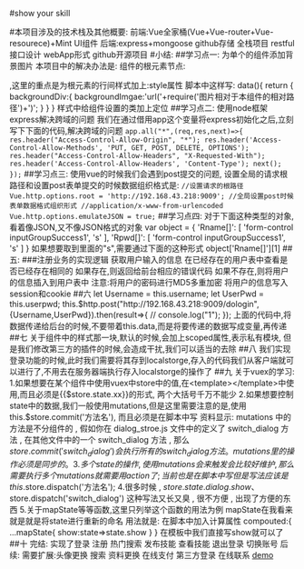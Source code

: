 #show your skill


#本项目涉及的技术栈及其他概要:
    前端:Vue全家桶(Vue+Vue-router+Vue-resourece)+Mint UI组件
    后端:express+mongoose
    github存储
    全栈项目
    restful接口设计
    webApp形式
    github开源项目
#小结:
   ##学习点一:
      为单个的组件添加背景图片
      本项目中的解决办法是:
      组件的根元素节点:<div class="login" :style="">,这里的重点是为根元素的行间样式加上:style属性
      脚本中这样写:
                data(){
                    return {
                        backgroundDiv:{
                            backgroundImgae:'url('+require('图片相对于本组件的相对路径')+')';
                        }
                    }
                }
      样式中给组件设置的类加上定位
   ##学习点二:
      使用node框架express解决跨域的问题
      我们在通过借用app这个变量将express初始化之后,立刻写下下面的代码,解决跨域的问题
        `app.all("*",(req,res,next)=>{
            res.header("Access-Control-Allow-Origin", "*");
            res.header('Access-Control-Allow-Methods', 'PUT, GET, POST, DELETE, OPTIONS');
            res.header("Access-Control-Allow-Headers", "X-Requested-With");
            res.header('Access-Control-Allow-Headers', 'Content-Type');
            next();
        });`
   ##学习点三:
      使用vue的时候我们会遇到post提交的问题,
      设置全局的请求根路径和设置post表单提交的时候数据组织格式是:
      `//设置请求的根路径
        Vue.http.options.root = 'http://192.168.43.218:9009';
        //全局设置post时候表单数据格式组织形式
        //application/x-www-from-urlencoded
        Vue.http.options.emulateJSON = true;`
   ##学习点四:
      对于下面这种类型的对象,看着像JSON,又不像JSON格式的对象
      var object = { 'Rname[]': [ 'form-control inputGroupSuccess1', 's' ],
                        'Rpwd[]': [ 'form-control inputGroupSuccess1', 's' ] }
      如果想要取到里面的"s",需要通过下面的这种形式
      object['Rname[]'][1]
   ##五:
     ###注册业务的实现逻辑
        获取用户输入的信息
        在已经存在的用户表中查看是否已经存在相同的
        如果存在,则返回给前台相应的错误代码
        如果不存在,则将用户的信息插入到用户表中
           注意:将用户的密码进行MD5多重加密
           将用户的信息写入session和cookie
   ##六
      let Username = this.username;
                let UserPwd = this.userpwd;
                this.$http.post("http://192.168.43.218:9009/dologin",{Username,UserPwd}).then(result=>{
                    // console.log("1");
            });
      上面的代码中,将数据传递给后台的时候,不要带着this.data,而是将要传递的数据写成变量,再传递
   ##七
      关于组件中的样式那一块,默认的时候,会加上scoped属性,表示私有模块,
      但是我们修改第三方的插件的时候,会造成干扰,我们可以适当的去除
   ##八
     我们实现登录功能的时候,此时我们需要将其存到localstorge,存入的代码我们从客户端就可以进行了,不用去在服务器端执行存入localstorge的操作了
   ##九
      关于vuex的学习:
      1.如果想要在某个组件中使用vuex中store中的值,在<template></template>中使用,而且必须是{{$store.state.xx}}的形式,
      两个大括号千万不能少
      2.如果想要控制state中的数据,我们一般使用mutations,但是这里需要注意的是,使用this.$store.commit('方法名'),
      而且必须是在脚本中写
      资料显示:
         mutations 中的方法是不分组件的 , 假如你在 dialog_stroe.js 文件中的定义了
         switch_dialog 方法 , 在其他文件中的一个 switch_dialog 方法 , 那么
         $store.commit('switch_dialog') 会执行所有的 switch_dialog 方法。
         mutations里的操作必须是同步的。
      3.多个 state 的操作 , 使用 mutations 会来触发会比较好维护 , 那么需要执行多个 mutations 就需要用 action 了;
      当前也是在脚本中写
      但是写法应该是this.$store.dispatch('方法名');
      4.很多时候 , $store.state.dialog.show 、$store.dispatch('switch_dialog') 这种写法又长又臭 , 很不方便 ,
      出现了方便的东西
      5.关于mapState等等函数,这里只列举这个函数的用法为例
      mapState在我看来就是就是将state进行重新的命名
      用法就是:
      在脚本中加入计算属性
      compouted:{
         ...mapState{
            show:state=>state.show
         }
      }
      在模板中我们直接写show就可以了
   ##十
      完结:
      实现了登录 注册 热门搜索 发布技能 查看技能 退出登录 切换账号
      后续:
      需要扩展:头像更换 搜索 资料更换 在线支付 第三方登录 在线联系
    [demo](https://cuizhenkai.github.io/ShowYourSkill/index.html)

